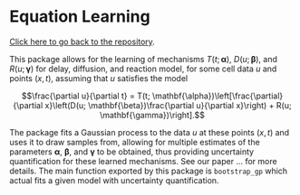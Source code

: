 # Equation Learning 

[Click here to go back to the repository](https://github.com/DanielVandH/EquationLearning.jl).

This package allows for the learning of mechanisms $T(t; \mathbf{\alpha})$, $D(u; \mathbf{\beta})$, and $R(u; \mathbf{\gamma})$ for 
delay, diffusion, and reaction model, for some cell data $u$ and points $(x, t)$, assuming that $u$ satisfies the model

```math
\frac{\partial u}{\partial t} = T(t; \mathbf{\alpha})\left[\frac{\partial}{\partial x}\left(D(u; \mathbf{\beta})\frac{\partial u}{\partial x}\right) + R(u; \mathbf{\gamma})\right].
```

The package fits a Gaussian process to the data $u$ at these points $(x, t)$ and uses it to draw samples from, allowing for multiple estimates of the parameters $\mathbf{\alpha}$, $\mathbf{\beta}$, and $\mathbf{\gamma}$ to be obtained, thus providing uncertainty quantification for these learned mechanisms. See our paper ... for more details. The main function exported by this package is `bootstrap_gp` which actual fits a given model with uncertainty quantification.